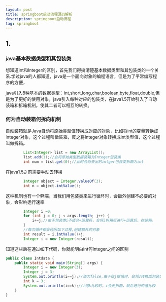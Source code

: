 ```yaml
---
layout: post
title: springboot启动流程源码解析
description: springboot启动流程
tag: springboot
---
```


## 1.

### java基本数据类型和其包装类

想知道int和Integer的区别，首先我们得搞清楚基本数据类型和其包装类的一个关系.学过java的人都知道，java是一个面向对象的编程语言，但是为了平常编写程序的方便，

java引入8种基本的数据类型：int,short,long,char,boolean,byte,float,double,但是为了更好的使用对象，java引入每种对应的包装类，在java1.5开始引入了自动装箱和拆箱机制，使其二者可以相互的转换。

### 何为自动装箱何拆向机制

自动装箱就是Java自动将原始类型值转换成对应的对象，比如将int的变量转换成Integer对象，这个过程叫做装箱，反之将Integer对象转换成int类型值，这个过程叫做拆箱。

<!--例如我们有一个integer对象的集合，添加的参数为原始数据类型，则java会将其转换成对应的包装类在进行添加-->

```java
        List<Integer> list = new ArrayList();
		list.add(1);//会将原始类型数据装箱为Integer包装类
		int num = list.get(0);//此时会将去出的intger包装类拆箱为int
```

在java1.5之前需要手动去转换

```java
        Integer object = Integer.valueOf(3);
		int n = object.intValue();
```

这种机制也有一个弊端，当我们用包装类来进行循环时，会额外创建不必要的对象，会影响运行速率

```java
        Integer i =0;
		for (int j = 0; j < args.length; j++) {
			i+=j;//由于包装类i不适合+运算符，会将i拆箱后进行+运算后，在装箱。
		}
        //每次循环都会经历如下过程,创建额外的对象
        int result = i.intValue()+j;
        Integer i = new Integer(result);
```

知道这些后在通过如下代码，你就能明白int何Integer之间的区别

```java
public class Intdata {
	public static void main(String[] args) {
		Integer i = new Integer(3);
		Integer j = 3;
		System.out.println(i==j);//值为false,由于给j赋值时，会将3转换成包装类，相当于new了一新对象
		int k = 3;
		System.out.println(i==k);//i何k比较时，i会先拆箱，最后进行的值比较
	}
}
```
